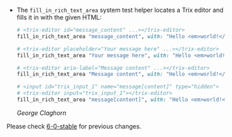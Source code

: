 *  The `fill_in_rich_text_area` system test helper locates a Trix editor and fills it in with the given HTML:

   ```ruby
   # <trix-editor id="message_content" ...></trix-editor>
   fill_in_rich_text_area "message_content", with: "Hello <em>world!</em>"

   # <trix-editor placeholder="Your message here" ...></trix-editor>
   fill_in_rich_text_area "Your message here", with: "Hello <em>world!</em>"

   # <trix-editor aria-label="Message content" ...></trix-editor>
   fill_in_rich_text_area "Message content", with: "Hello <em>world!</em>"

   # <input id="trix_input_1" name="message[content]" type="hidden">
   # <trix-editor input="trix_input_1"></trix-editor>
   fill_in_rich_text_area "message[content]", with: "Hello <em>world!</em>"
   ```

   *George Claghorn*


Please check [6-0-stable](https://github.com/rails/rails/blob/6-0-stable/actiontext/CHANGELOG.md) for previous changes.
